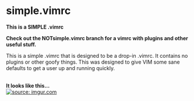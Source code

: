 # simple.vimrc
<strong>This is a SIMPLE .vimrc</strong>
<p><strong>Check out the NOTsimple.vimrc branch for a vimrc with plugins and other useful stuff.</strong></p>
<p>This is a simple .vimrc that is designed to be a drop-in .vimrc. It contains no plugins or other goofy things. This was designed to give VIM some sane defaults to get a user up and running quickly.</p>
<br>
<strong>It looks like this...</strong>
<br>
<a href="http://imgur.com/20Bc1fO"><img src="http://i.imgur.com/20Bc1fO.png" title="source: imgur.com" /></a>
